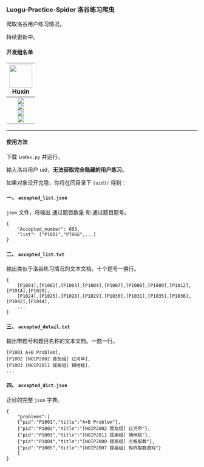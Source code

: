 ### Luogu-Practice-Spider 洛谷练习爬虫

爬取洛谷用户练习情况。

持续更新中。

#### 开发组名单

| <img src="https://avatars.githubusercontent.com/u/70331183?v=4" width="60px"></br> Huxin
| :---: |
| ![](https://shields.io/badge/admin-red?logo=microsoftteams&style=for-the-badge) <br> ![](https://shields.io/badge/Coding-green?logo=visual-studio-code&style=for-the-badge)<br> ![](https://shields.io/badge/BugTester-yellow?logo=open-bug-bounty&style=for-the-badge) <br> ![](https://shields.io/badge/Issues%20Manager-green?logo=visual-studio-code&style=for-the-badge)|
---

#### 使用方法

下载 `index.py` 并运行。

输入洛谷用户 uid，**无法获取完全隐藏的用户练习**。

如果对象没开完隐，你将在同目录下 `[uid]/` 得到：


#### 一、 `accepted_list.json`

`json` 文件，将输出 通过题目数量 和 通过题目题号。

```
{
    "Accepted_number": 603,
    "list": ["P1001","P7866",...]
}
```

#### 二、 `accepted_list.txt`

输出类似于洛谷练习情况的文本文档。十个题号一换行。

```
{
    [P1001],[P1002],[P1003],[P1004],[P1007],[P1008],[P1009],[P1012],[P1014],[P1020],
    [P1024],[P1025],[P1028],[P1029],[P1030],[P1031],[P1035],[P1036],[P1042],[P1044],
    ...
}
```

#### 三、 `accepted_detail.txt`

输出带题号和题目名称的文本文档。一题一行。

```
[P1001 A+B Problem],
[P1002 [NOIP2002 普及组] 过河卒],
[P1003 [NOIP2011 提高组] 铺地毯],
...
```

#### 四、 `accepted_dict.json`

正经的完整 `json` 字典。

```
{
    "problems":[
    {"pid":"P1001","title":"A+B Problem"},
    {"pid":"P1002","title":"[NOIP2002 普及组] 过河卒"},
    {"pid":"P1003","title":"[NOIP2011 提高组] 铺地毯"},
    {"pid":"P1004","title":"[NOIP2000 提高组] 方格取数"},
    {"pid":"P1005","title":"[NOIP2007 提高组] 矩阵取数游戏"}
    ]
}
```

